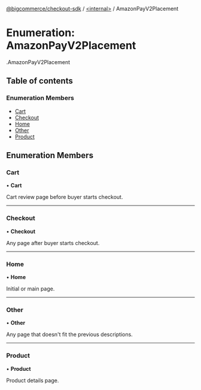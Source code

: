 [@bigcommerce/checkout-sdk](../README.md) / [<internal\>](../modules/internal_.md) / AmazonPayV2Placement

# Enumeration: AmazonPayV2Placement

[<internal>](../modules/internal_.md).AmazonPayV2Placement

## Table of contents

### Enumeration Members

- [Cart](internal_.AmazonPayV2Placement.md#cart)
- [Checkout](internal_.AmazonPayV2Placement.md#checkout)
- [Home](internal_.AmazonPayV2Placement.md#home)
- [Other](internal_.AmazonPayV2Placement.md#other)
- [Product](internal_.AmazonPayV2Placement.md#product)

## Enumeration Members

### Cart

• **Cart**

Cart review page before buyer starts checkout.

___

### Checkout

• **Checkout**

Any page after buyer starts checkout.

___

### Home

• **Home**

Initial or main page.

___

### Other

• **Other**

Any page that doesn't fit the previous descriptions.

___

### Product

• **Product**

Product details page.
